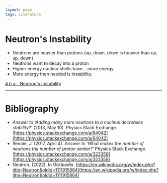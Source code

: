 ```yaml
---
layout: page
tags: Literature
---
```


# Neutron's Instability

- Neutrons are heavier than protons (up, down, down is heavier than up, up, down)
- Neutrons want to decay into a proton
- Higher energy nuclear shells have… more energy
- More energy then needed is instability.

[4,b,a - Neutron's Instability](../3%20Permanent%20Notes/4,b,a%20-%20Neutron's%20Instability.md)

---

# Bibliography

- _Answer to ‘Adding many more neutrons to a nucleus decreases stability?’_ (2013, May 10). Physics Stack Exchange. [https://physics.stackexchange.com/a/64042](https://physics.stackexchange.com/a/64042)
- Rennie, J. (2017, April 4). _Answer to ‘What makes the number of neutrons the number of proton similar?’_ Physics Stack Exchange. [https://physics.stackexchange.com/a/323358](https://physics.stackexchange.com/a/323358)
- Neutron. (2022). In _Wikipedia_. [https://en.wikipedia.org/w/index.php?title=Neutron&oldid=1111915864](https://en.wikipedia.org/w/index.php?title=Neutron&oldid=1111915864)